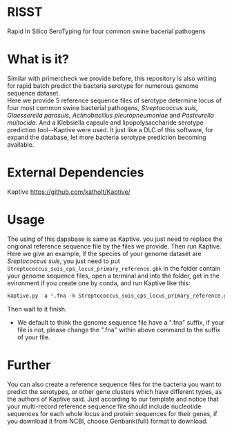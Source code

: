 # RISST
Rapid In Silico SeroTyping for four common swine bacerial pathogens
# What is it?
Similar with primercheck we provide before, this repository is also writing for rapid batch predict the bacteria serotype for numerous genome sequence dataset.   
Here we provide 5 reference sequence files of serotype determine locus of four most common swine bacterial pathogens, *Streptococcus suis*, *Glaesserella parasuis*, *Actinobacillus pleuropneumoniae* and *Pasteurella multocida*. And a Klebsiella capsule and lipopolysaccharide serotype prediction tool--Kaptive were used. It just like a DLC of this software, for expand the database, let more bacteria serotype prediction becoming available.
# External Dependencies
Kaptive https://github.com/katholt/Kaptive/
# Usage
The using of this dapabase is same as Kaptive. you just need to replace the origional reference sequence file by the files we provide. Then run Kaptive. Here we give an example, if the species of your genome dataset are *Sreptococcus suis*, you just need to put ```Streptococcus_suis_cps_locus_primary_reference.gbk``` in the folder contain your genome sequence files, open a terminal and into the folder, get in the evironment if you create one by conda, and run Kaptive like this:   
``` Python
kaptive.py -a *.fna -k Streptococcus_suis_cps_locus_primary_reference.gbk -o output_directory
```
Then wait to it finish.
* We default to think the genome sequence file have a ".fna" suffix, if your file is not, please change the ".fna" within above command to the suffix of your file.
# Further
You can also create a reference sequence files for the bacteria you want to predict the serotypes, or other gene clusters which have different types, as the authors of Kaptive said. Just according to our template and notice that your multi-record reference sequence file should include nucleotide sequences for each whole locus and protein sequences for their genes, if you download it from NCBI, choose Genbank(full) format to download.
